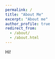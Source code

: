 ```yaml
---
permalink: /
title: "About Me"
excerpt: "About me"
author_profile: true
redirect_from: 
  - /about/
  - /about.html
---
```


Hi!